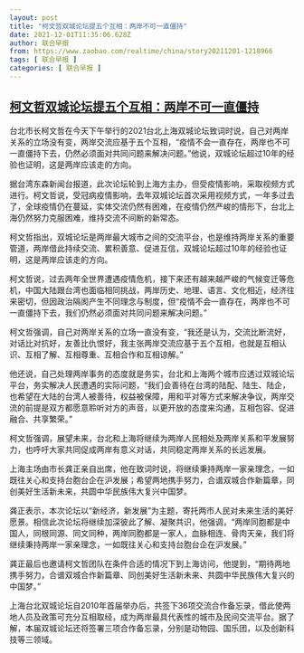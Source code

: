```yaml
---
layout: post
title: "柯文哲双城论坛提五个互相：两岸不可一直僵持"
date: 2021-12-01T11:35:06.628Z
author: 联合早报
from: https://www.zaobao.com/realtime/china/story20211201-1218966
tags: [ 联合早报 ]
categories: [ 联合早报 ]
---
```

<!--1638377100000-->
[柯文哲双城论坛提五个互相：两岸不可一直僵持](https://www.zaobao.com/realtime/china/story20211201-1218966)
------

<div>
<p>台北市长柯文哲在今天下午举行的2021台北上海双城论坛致词时说，自己对两岸关系的立场没有变，两岸交流应基于五个互相，“疫情不会一直存在，两岸也不可一直僵持下去，仍然必须面对共同问题来解决问题。”他说，双城论坛超过10年的经验也证明，这是两岸应该走的方向。</p><p>据台湾东森新闻台报道，此次论坛轮到上海方主办，但受疫情影响，采取视频方式进行。柯文哲说，受冠病疫情影响，去年双城论坛首次采用视频方式，一年多过去了，全球疫情仍在蔓延，实体交流仍然有困难，在疫情仍然严峻的情形下，台北上海仍然努力克服困难，维持交流不间断的新常态。</p><p>柯文哲指出，双城论坛是两岸最大城市之间的交流平台，也是维持两岸关系的重要管道，两岸借此持续交流、累积善意、促进互信，双城论坛超过10年的经验也证明，这是两岸应该走的方向。</p><section id="imu"><div id="dfp-ad-imu1">        </div></section><p>柯文哲说，过去两年全世界遭遇疫情危机，接下来还有越来越严峻的气候变迁等危机，中国大陆跟台湾也面临相同挑战，两岸历史、地理、语言、文化相近，经济往来密切，但因政治隔阂产生不同理念与制度，但“疫情不会一直存在，两岸也不可一直僵持下去，我们仍然必须面对共同问题来解决问题。”</p><p>柯文哲强调，自己对两岸关系的立场一直没有变，“我还是认为，交流比断流好，对话比对抗好，友善比仇恨好，我主张两岸交流应基于五个互相，也就是互相认识、互相了解、互相尊重、互相合作和互相谅解。”</p><p>他还说，自己处理两岸事务的态度就是务实，台北和上海两个城市应透过双城论坛平台，务实解决人民遭遇的实际问题，“我们会善待在台湾的陆配、陆生、陆企，也希望在大陆的台湾人被善待，权益被保障，用和平对等方式来解决争议，两岸交流的前提是双方都愿意聆听对方的声音，以更开放的态度来沟通，互相包容、促进融合、共享繁荣。”</p><div id="innity-in-post"></div><div id="dfp-ad-midarticlespecial">        </div><p>柯文哲强调，展望未来，台北和上海将继续为两岸人民相处及两岸关系和平发展努力，也呼吁大家共同促成两岸有意义对话，共同稳定两岸关系的长远发展。</p><p>上海主场由市长龚正亲自出席，他在致词时说，将继续秉持两岸一家亲理念，一如既往关心和支持台胞台企在沪发展；希望两地携手努力，合谱双城合作新篇章，同创美好生活新未来，共圆中华民族伟大复兴中国梦。</p><p>龚正表示，本次论坛以“新经济，新发展”为主题，寄托两市人民对未来生活的美好愿景。相信此次论坛将继续加深彼此了解、凝聚共识，他强调，“两岸同胞都是中国人，同根同源、同文同种，两岸同胞都是一家人，血脉相连、骨肉天亲，我们将继续秉持两岸一家亲理念，一如既往关心和支持台胞台企在沪发展。”</p><p>龚正最后也邀请柯文哲团队在条件合适的情况下到上海访问，他提到，“期待两地携手努力，合谱双城合作新篇章、同创美好生活新未来、共圆中华民族伟大复兴的中国梦。”</p><p>上海台北双城论坛自2010年首届举办后，共签下36项交流合作备忘录，借此使两地人员及政策可充分互相取经，成为两岸最具代表性的城市及民间交流平台。据了解，本届双城论坛还将签署三项合作备忘录，分别是动物园、国乐团，以及创新科技等三领域。</p>      <div class="cx_paywall_placeholder" id="sph_cdp_40"></div>
</div>

